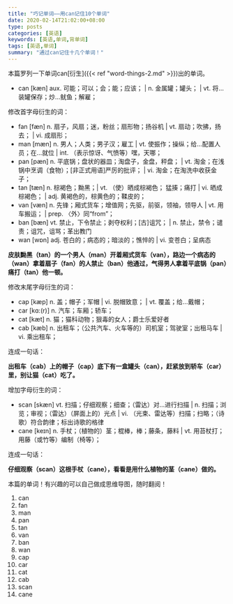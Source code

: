 ```yaml
---
title: "巧记单词——用can记住10个单词"
date: 2020-02-14T21:02:00+08:00
type: posts
categories: [英语]
keywords: [英语,单词,背单词]
tags: [英语,单词]
summary: "通过can记住十几个单词！"
---
```

本篇罗列一下单词can[衍生]({{< ref "word-things-2.md" >}})出的单词。

* can [kæn] aux. 可能；可以；会；能；应该； | n. 金属罐；罐头； | vt. 将…装罐保存；炒…鱿鱼；解雇；

修改首字母衍生的词：

* fan [fæn] n. 扇子，风扇；迷，粉丝；扇形物；扬谷机 | vt. 扇动；吹拂，扬去； | vi. 成扇形；
* man [mæn] n. 男人；人类；男子汉；雇工 | vt. 使振作；操纵；给…配置人员；在…就位 | int. （表示惊讶、气愤等）嘿，天哪；
* pan [pæn] n. 平底锅；盘状的器皿；淘盘子，金盘，秤盘； | vt. 淘金；在浅锅中烹调（食物）；[非正式用语]严厉的批评； | vi. 淘金；在淘洗中收获金子；
* tan [tæn] n. 棕褐色；黝黑；| vt. （使）晒成棕褐色； 猛揍；痛打 | vi. 晒成棕褐色； | adj. 黄褐色的，棕黄色的；鞣皮的；
* van [væn] n. 先锋；厢式货车；增值网；先驱，前驱，领袖，领导人 | vt. 用车搬运； | prep. 〈外〉同“from”；
* ban [bæn] vt. 禁止，下令禁止；剥夺权利；[古]诅咒； | n. 禁止，禁令；谴责；诅咒，诅骂；革出教门
* wan [wɒn] adj. 苍白的；病态的；暗淡的；憔悴的 | vi. 变苍白；呈病态

**皮肤黝黑（tan）的一个男人（man）开着厢式货车（van），路边一个病态的（wan）拿着扇子（fan）的人禁止（ban）他通过，气得男人拿着平底锅（pan）痛打（tan）他一顿。**

修改末尾字母衍生的词：

* cap [kæp] n. 盖；帽子；军帽 | vi. 脱帽致意； | vt. 覆盖；给…戴帽；
* car [kɑ:(r)] n. 汽车；车厢；轿车；
* cat [kæt] n. 猫；猫科动物；狠毒的女人；爵士乐爱好者
* cab [kæb] n. 出租车；（公共汽车、火车等的）司机室；驾驶室；出租马车 | vi. 乘出租车；

连成一句话：

**出租车（cab）上的帽子（cap）底下有一盒罐头（can），赶紧放到轿车（car）里，别让猫（cat）吃了。**

增加字母衍生的词：

* scan [skæn] vt. 扫描；仔细观察；细查；（雷达）对…进行扫描 | n. 扫描；浏览；审视；（雷达）（屏面上的）光点 | vi. （光束、雷达等）扫描；扫略；（诗歌）符合韵律；标出诗歌的格律
* cane [keɪn] n. 手杖；（植物的）茎；棍棒，棒；藤条，藤料 | vt. 用苔杖打；用藤（或竹等）编制（椅等）；

连成一句话：

**仔细观察（scan）这根手杖（cane），看看是用什么植物的茎（cane）做的。**

本篇的单词！有兴趣的可以自己做成思维导图，随时翻阅！
1. can
1. fan
1. man
1. pan
1. tan
1. van
1. ban
1. wan
1. cap
1. car
1. cat
1. cab
1. scan
1. cane